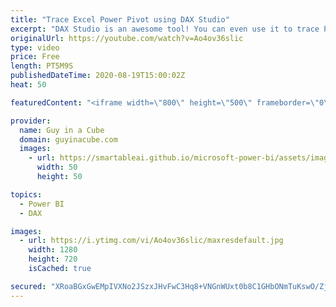 ```yaml
---
title: "Trace Excel Power Pivot using DAX Studio"
excerpt: "DAX Studio is an awesome tool! You can even use it to trace Power Pivot within Excel. Patrick shows you how!  📢 Become a member: https://guyinacu.be/membership \r \r *******************\r \r Want to take your Power BI skills to the next level? We have training courses available to help you with your journey.\r"
originalUrl: https://youtube.com/watch?v=Ao4ov36slic
type: video
price: Free
length: PT5M9S
publishedDateTime: 2020-08-19T15:00:02Z
heat: 50

featuredContent: "<iframe width=\"800\" height=\"500\" frameborder=\"0\" src=\"https://www.youtube.com/embed/Ao4ov36slic\" allow=\"accelerometer; autoplay; encrypted-media; gyroscope; picture-in-picture\" allowfullscreen></iframe>"

provider:
  name: Guy in a Cube
  domain: guyinacube.com
  images:
    - url: https://smartableai.github.io/microsoft-power-bi/assets/images/organizations/guyinacube.com-50x50.jpg
      width: 50
      height: 50

topics:
  - Power BI
  - DAX

images:
  - url: https://i.ytimg.com/vi/Ao4ov36slic/maxresdefault.jpg
    width: 1280
    height: 720
    isCached: true

secured: "XRoaBGxGwEMpIVXNo2JSzxJHvFwC3Hq8+VNGnWUxt0b8C1GHbONmTuKswO/ZjOY57OlTDcUd9LQiIzUYVSXrtuVtw0TmUYTkkfw67mcB1FQ58k2UxVHkfniLmUxtK7iSjilKruPMQJUuVPu+j2hPRvck6jC/nMS+9pf6QKKrB2PdeGrZjjns8YsWAbU6EMaZ/ikaMDVCifRo6faOmcpBzXILzb8Sa7SxFEdlUrJUT/YzPS3CIWhrG8KcftjeDzU2+ze4cotZk24pyVtgxPZHcbtL6LbxmA5Zii65QVIoXkB1Qb5m+Ziv+kdOwKEHSxykoDnsypGPnEB5bu/1eZoY65iiYnXwS6lTH12nisXfY9sU19QEgqCqUWH4qiCxpAgHClhqE8jLAHdEIv9OZTmOrX+2dg0gv6lwmqozHxNT/lo=;T04KFwN4f6g2sieuMBpdcw=="
---
```


